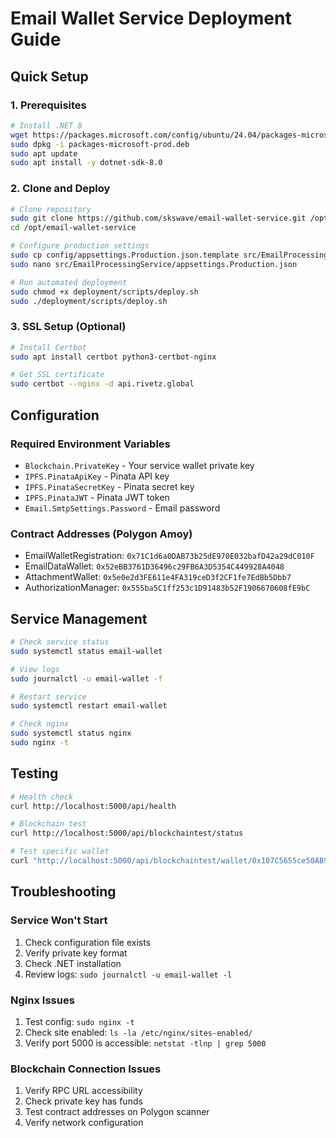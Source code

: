 # Email Wallet Service Deployment Guide

## Quick Setup

### 1. Prerequisites
```bash
# Install .NET 8
wget https://packages.microsoft.com/config/ubuntu/24.04/packages-microsoft-prod.deb
sudo dpkg -i packages-microsoft-prod.deb
sudo apt update
sudo apt install -y dotnet-sdk-8.0
```

### 2. Clone and Deploy
```bash
# Clone repository
sudo git clone https://github.com/skswave/email-wallet-service.git /opt/email-wallet-service
cd /opt/email-wallet-service

# Configure production settings
sudo cp config/appsettings.Production.json.template src/EmailProcessingService/appsettings.Production.json
sudo nano src/EmailProcessingService/appsettings.Production.json

# Run automated deployment
sudo chmod +x deployment/scripts/deploy.sh
sudo ./deployment/scripts/deploy.sh
```

### 3. SSL Setup (Optional)
```bash
# Install Certbot
sudo apt install certbot python3-certbot-nginx

# Get SSL certificate
sudo certbot --nginx -d api.rivetz.global
```

## Configuration

### Required Environment Variables
- `Blockchain.PrivateKey` - Your service wallet private key
- `IPFS.PinataApiKey` - Pinata API key
- `IPFS.PinataSecretKey` - Pinata secret key
- `IPFS.PinataJWT` - Pinata JWT token
- `Email.SmtpSettings.Password` - Email password

### Contract Addresses (Polygon Amoy)
- EmailWalletRegistration: `0x71C1d6a0DAB73b25dE970E032bafD42a29dC010F`
- EmailDataWallet: `0x52eBB3761D36496c29FB6A3D5354C449928A4048`
- AttachmentWallet: `0x5e0e2d3FE611e4FA319ceD3f2CF1fe7EdBb5Dbb7`
- AuthorizationManager: `0x555ba5C1ff253c1D91483b52F1906670608fE9bC`

## Service Management

```bash
# Check service status
sudo systemctl status email-wallet

# View logs
sudo journalctl -u email-wallet -f

# Restart service
sudo systemctl restart email-wallet

# Check nginx
sudo systemctl status nginx
sudo nginx -t
```

## Testing

```bash
# Health check
curl http://localhost:5000/api/health

# Blockchain test
curl http://localhost:5000/api/blockchaintest/status

# Test specific wallet
curl "http://localhost:5000/api/blockchaintest/wallet/0x107C5655ce50AB9744Fc36A4e9935E30d4923d0b/registered"
```

## Troubleshooting

### Service Won't Start
1. Check configuration file exists
2. Verify private key format
3. Check .NET installation
4. Review logs: `sudo journalctl -u email-wallet -l`

### Nginx Issues
1. Test config: `sudo nginx -t`
2. Check site enabled: `ls -la /etc/nginx/sites-enabled/`
3. Verify port 5000 is accessible: `netstat -tlnp | grep 5000`

### Blockchain Connection Issues
1. Verify RPC URL accessibility
2. Check private key has funds
3. Test contract addresses on Polygon scanner
4. Verify network configuration